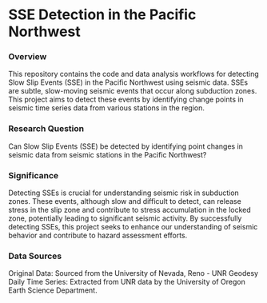 

# SSE Detection in the Pacific Northwest
### Overview
This repository contains the code and data analysis workflows for detecting Slow Slip Events (SSE) in the Pacific Northwest using seismic data. SSEs are subtle, slow-moving seismic events that occur along subduction zones. This project aims to detect these events by identifying change points in seismic time series data from various stations in the region.

### Research Question
Can Slow Slip Events (SSE) be detected by identifying point changes in seismic data from seismic stations in the Pacific Northwest?

### Significance
Detecting SSEs is crucial for understanding seismic risk in subduction zones. These events, although slow and difficult to detect, can release stress in the slip zone and contribute to stress accumulation in the locked zone, potentially leading to significant seismic activity. By successfully detecting SSEs, this project seeks to enhance our understanding of seismic behavior and contribute to hazard assessment efforts.

### Data Sources
Original Data: Sourced from the University of Nevada, Reno - UNR Geodesy
Daily Time Series: Extracted from UNR data by the University of Oregon Earth Science Department.
